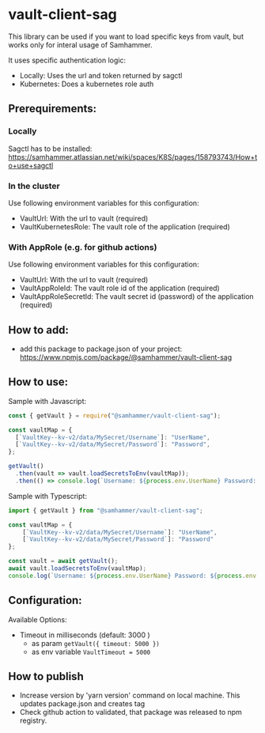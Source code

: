 # vault-client-sag

This library can be used if you want to load specific keys from vault, but works only for interal usage of Samhammer.

It uses specific authentication logic:

-   Locally: Uses the url and token returned by sagctl
-   Kubernetes: Does a kubernetes role auth

## Prerequirements:

### Locally

Sagctl has to be installed: https://samhammer.atlassian.net/wiki/spaces/K8S/pages/158793743/How+to+use+sagctl

### In the cluster

Use following environment variables for this configuration:

-   VaultUrl: With the url to vault (required)
-   VaultKubernetesRole: The vault role of the application (required)

### With AppRole (e.g. for github actions)

Use following environment variables for this configuration:

-   VaultUrl: With the url to vault (required)
-   VaultAppRoleId: The vault role id of the application (required)
-   VaultAppRoleSecretId: The vault secret id (password) of the application (required)

## How to add:

-   add this package to package.json of your project: https://www.npmjs.com/package/@samhammer/vault-client-sag

## How to use:

Sample with Javascript:

```js
const { getVault } = require("@samhammer/vault-client-sag");

const vaultMap = {
  [`VaultKey--kv-v2/data/MySecret/Username`]: "UserName",
  [`VaultKey--kv-v2/data/MySecret/Password`]: "Password",
};

getVault()
  .then(vault => vault.loadSecretsToEnv(vaultMap));
  .then(() => console.log(`Username: ${process.env.UserName} Password: ${process.env.Password}`);
```

Sample with Typescript:

```ts
import { getVault } from "@samhammer/vault-client-sag";

const vaultMap = {
    [`VaultKey--kv-v2/data/MySecret/Username`]: "UserName",
    [`VaultKey--kv-v2/data/MySecret/Password`]: "Password"
};

const vault = await getVault();
await vault.loadSecretsToEnv(vaultMap);
console.log(`Username: ${process.env.UserName} Password: ${process.env.Password}`);
```

## Configuration:

Available Options:

-   Timeout in milliseconds (default: 3000 )
    -   as param `getVault({ timeout: 5000 })`
    -   as env variable `VaultTimeout = 5000`

## How to publish

-   Increase version by 'yarn version' command on local machine. This updates package.json and creates tag
-   Check github action to validated, that package was released to npm registry.
